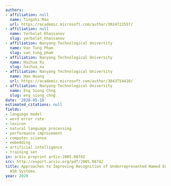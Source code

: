 ```yaml
---
authors:
- affiliation: null
  name: Tingzhi Mao
  url: https://academic.microsoft.com/author/3024722557/
- affiliation: null
  name: Yerbolat Khassanov
  slug: yerbolat_khassanov
- affiliation: Nanyang Technological University
  name: Van Tung Pham
  slug: van_tung_pham
- affiliation: Nanyang Technological University
  name: Haihua Xu
  slug: haihua_xu
- affiliation: Nanyang Technological University
  name: Hao Huang
  url: https://academic.microsoft.com/author/3043754410/
- affiliation: Nanyang Technological University
  name: Eng Siong Chng
  slug: eng_siong_chng
date: '2020-05-18'
estimated_citations: null
fields:
- language model
- word error rate
- lexicon
- natural language processing
- performance improvement
- computer science
- embedding
- artificial intelligence
- training set
in: arXiv preprint arXiv:2005.08742
src: http://export.arxiv.org/pdf/2005.08742
title: Approaches to Improving Recognition of Underrepresented Named Entities in Hybrid
  ASR Systems.
year: 2020
---
```

